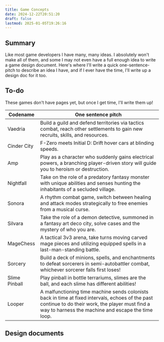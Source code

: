 ```yaml
---
title: Game Concepts
date: 2024-12-22T20:51:20
draft: false
lastmod: 2025-01-05T19:26:16
---
```

## Summary
Like most game developers I have many, many ideas. I absolutely won't make all of them, and some I may not even have a full enough idea to write a game design document. Here's where I'll write a quick one-sentence-pitch to describe an idea I have, and if I ever have the time, I'll write up a design doc for it too.

## To-do
These games don't have pages yet, but once I get time, I'll write them up!

| Codename      | One sentence pitch                                                                                                                                                                                       |
| ------------- | -------------------------------------------------------------------------------------------------------------------------------------------------------------------------------------------------------- |
| Vaedria       | Build a guild and defend territories via tactics combat, reach other settlements to gain new recruits, skills, and resources.                                                                            |
| Cinder City   | F-Zero meets Initial D: Drift hover cars at blinding speeds.                                                                                                                                             |
| Amp           | Play as a character who suddenly gains electrical powers, a branching player-driven story will guide you to heroism or destruction.                                                                      |
| Nightfall     | Take on the role of a predatory fantasy monster with unique abilities and senses hunting the inhabitants of a secluded village.                                                                          |
| Sonora        | A rhythm combat game, switch between healing and attack modes strategically to free enemies from a musical curse.                                                                                        |
| Silvara       | Take the role of a demon detective, summoned in a fantasy art deco city, solve cases and the mystery of who you are.                                                                                     |
| MageChess     | A tactical 3v3 arena, take turns moving carved mage pieces and utilizing equipped spells in a last-man-standing battle.                                                                                  |
| Sorcery       | Build a deck of minions, spells, and enchantments to defeat sorcerers in semi-autobattler combat, whichever sorcerer falls first loses!                                                                  |
| Slime Pinball | Play pinball in bottle terrariums, slimes are the ball, and each slime has different abilities!                                                                                                          |
| Looper        | A malfunctioning time machine sends colonists back in time at fixed intervals, echoes of the past continue to do their work, the player must find a way to harness the machine and escape the time loop. |

## Design documents